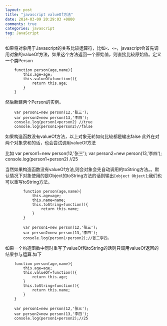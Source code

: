 ```yaml
---
layout: post
title: "javascript valueOf方法"
date: 2014-03-09 20:29:03 +0800
comments: true
categories: javascript
tag: JavaScript
---
```

如果将对象用于Javascript的关系比较运算符，比如`<`、`<=`，javascript会首先调用对象的valueOf方法，如果这个方法返回一个原始值，则直接比较原始值。定义一个类Person

		function person(age,name){
			this.age=age;
			this.valueOf=function(){
				return this.age;
			}
		}

然后新建两个Person的实例。

		var person1=new person(12,'张三');
		var person2=new person(13,'李四');
		console.log(person1<person2) //true
		console.log(person1>person2)//false

如果构造函数没有valueOf方法，以上对象无轮如何比较都是输出false
此外在对两个对象求和的话，也会尝试调用valueOf方法

比如
		var person1=new person(12,'张三');
		var person2=new person(13,'李四');
		console.log(person1+person2) //25

当然如果构造函数没有valueOf方法,则会对象会先自动调用的toString方法。。默认情况下对象使用的是Object的toString方法的话则输出`[object Object]`;我们也可以重写toString方法。

			function person(age,name){
				this.age=age;
				this.name=name;
				this.toString=function(){
					return this.name;
				}
			}

			var person1=new person(12,'张三');
			var person2=new person(13,'李四');
			console.log(person1+person2);//张三李四。

如果一个构造函数中同时重写了valueOf和toString的话则只调用valueOf返回的结果参与运算.如下

		function person(age,name){
			this.age=age;
			this.valueOf=function(){
				return this.age;
			}
			this.toString=function(){
				return this.name;
			}
		}

		var person1=new person(12,'张三');
		var person2=new person(13,'李四');
		console.log(person1+person2);//25
